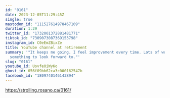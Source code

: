```yaml
---
id: "0161"
date: 2023-12-05T11:29:45Z
single: true
mastodon_id: "111527614978467109"
duration: 1:29
twitter_id: "1732001372881481771"
tiktok_id: "7309073087369153798"
instagram_id: C0eEmZBixZe
title: YouTube channel at retirement
summary: '"It keeps me going. I feel improvement every time. Lots of work, but
  something to look forward to."'
slug: "0161"
youtube_id: Uovfe0iWyKo
ghost_id: 656f09bb62ca3c000162547b
facebook_id: "1809740146143894"
---
```

https://strolling.rosano.ca/0161/
